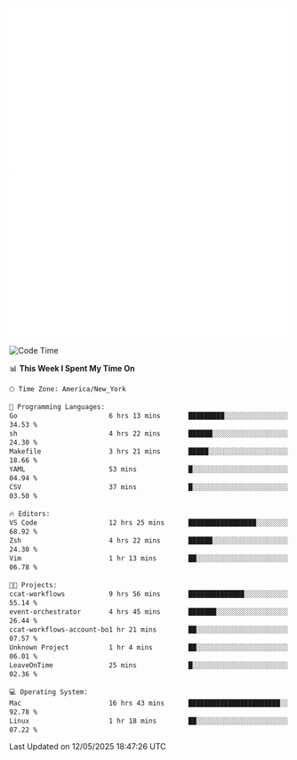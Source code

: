 <a href="https://github.com/jstrieb/github-stats">
 
![](https://github.com/evanhuang117/github-stats/blob/master/generated/overview.svg)
![](https://github.com/evanhuang117/github-stats/blob/master/generated/languages.svg)

</a>

<!--START_SECTION:waka-->
![Code Time](http://img.shields.io/badge/Code%20Time-859%20hrs%203%20mins-blue)

📊 **This Week I Spent My Time On** 

```text
🕑︎ Time Zone: America/New_York

💬 Programming Languages: 
Go                       6 hrs 13 mins       █████████░░░░░░░░░░░░░░░░   34.53 % 
sh                       4 hrs 22 mins       ██████░░░░░░░░░░░░░░░░░░░   24.30 % 
Makefile                 3 hrs 21 mins       █████░░░░░░░░░░░░░░░░░░░░   18.66 % 
YAML                     53 mins             █░░░░░░░░░░░░░░░░░░░░░░░░   04.94 % 
CSV                      37 mins             █░░░░░░░░░░░░░░░░░░░░░░░░   03.50 % 

🔥 Editors: 
VS Code                  12 hrs 25 mins      █████████████████░░░░░░░░   68.92 % 
Zsh                      4 hrs 22 mins       ██████░░░░░░░░░░░░░░░░░░░   24.30 % 
Vim                      1 hr 13 mins        ██░░░░░░░░░░░░░░░░░░░░░░░   06.78 % 

🐱‍💻 Projects: 
ccat-workflows           9 hrs 56 mins       ██████████████░░░░░░░░░░░   55.14 % 
event-orchestrator       4 hrs 45 mins       ███████░░░░░░░░░░░░░░░░░░   26.44 % 
ccat-workflows-account-bo1 hr 21 mins        ██░░░░░░░░░░░░░░░░░░░░░░░   07.57 % 
Unknown Project          1 hr 4 mins         ██░░░░░░░░░░░░░░░░░░░░░░░   06.01 % 
LeaveOnTime              25 mins             █░░░░░░░░░░░░░░░░░░░░░░░░   02.36 % 

💻 Operating System: 
Mac                      16 hrs 43 mins      ███████████████████████░░   92.78 % 
Linux                    1 hr 18 mins        ██░░░░░░░░░░░░░░░░░░░░░░░   07.22 % 
```


 Last Updated on 12/05/2025 18:47:26 UTC
<!--END_SECTION:waka-->
